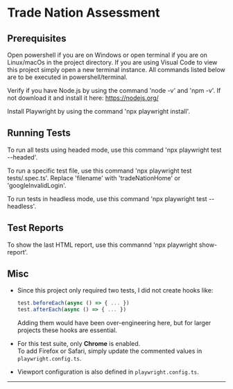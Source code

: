 # Trade Nation Assessment

##  Prerequisites

Open powershell if you are on Windows or open terminal if you are on Linux/macOs in the project directory. If you are using Visual Code to view this project simply open a new terminal instance.
All commands listed below are to be executed in powershell/terminal.

Verify if you have Node.js by using the command 'node -v' and 'npm -v'.
If not download it and install it here: https://nodejs.org/

Install Playwright by using the command 'npx playwright install'.


##  Running Tests

To run all tests using headed mode, use this command 'npx playwright test --headed'.

To run a specific test file, use this command 'npx playwright test tests/<filename>.spec.ts'. Replace 'filename' with 'tradeNationHome' or 'googleInvalidLogin'. 

To run tests in headless mode, use this command 'npx playwright test --headless'.


## Test Reports

To show the last HTML report, use this commannd 'npx playwright show-report'.


##  Misc 

- Since this project only required two tests, I did not create hooks like:
  ```ts
  test.beforeEach(async () => { ... })
  test.afterEach(async () => { ... })
  ```
  Adding them would have been over-engineering here, but for larger projects these hooks are essential.

- For this test suite, only **Chrome** is enabled.  
  To add Firefox or Safari, simply update the commented values in `playwright.config.ts`.

- Viewport configuration is also defined in `playwright.config.ts`.

---
